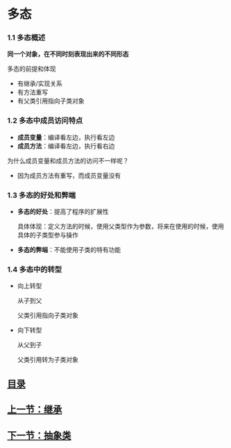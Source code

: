 # 多态

### 1.1 多态概述

**同一个对象，在不同时刻表现出来的不同形态**

多态的前提和体现

- 有继承/实现关系
- 有方法重写
- 有父类引用指向子类对象

### 1.2 多态中成员访问特点

- **成员变量**：编译看左边，执行看左边
- **成员方法**：编译看左边，执行看右边

为什么成员变量和成员方法的访问不一样呢？

- 因为成员方法有重写，而成员变量没有

### 1.3 多态的好处和弊端

- **多态的好处**：提高了程序的扩展性

  ​       具体体现：定义方法的时候，使用父类型作为参数，将来在使用的时候，使用具体的子类型参与操作

- **多态的弊端**：不能使用子类的特有功能

### 1.4 多态中的转型

- 向上转型

  从子到父

  父类引用指向子类对象

- 向下转型

  从父到子

  父类引用转为子类对象

## [目录](https://github.com/xiaoertang/Java-notes/blob/master/%E7%9B%AE%E5%BD%95/%E7%9B%AE%E5%BD%95.md)

## [上一节：继承](https://github.com/xiaoertang/Java-notes/blob/master/%E7%BB%A7%E6%89%BF/Java%E7%BB%A7%E6%89%BF.md)

## [下一节：抽象类](https://github.com/xiaoertang/Java-notes/blob/master/%E6%8A%BD%E8%B1%A1%E7%B1%BB/%E6%8A%BD%E8%B1%A1%E7%B1%BB.md)